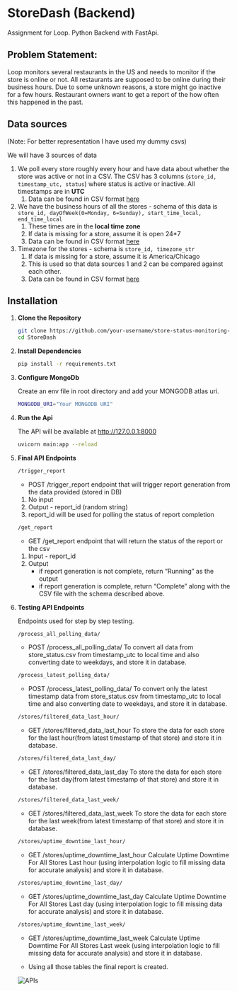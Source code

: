 # StoreDash (Backend)
Assignment for Loop. Python Backend with FastApi.
## Problem Statement:
Loop monitors several restaurants in the US and needs to monitor if the store is online or not. All restaurants are supposed to be online during their business hours. Due to some unknown reasons, a store might go inactive for a few hours. Restaurant owners want to get a report of the how often this happened in the past.  

## Data sources

(Note: For better representation I have used my dummy csvs)

We will have 3 sources of data 

1. We poll every store roughly every hour and have data about whether the store was active or not in a CSV.  The CSV has 3 columns (`store_id, timestamp_utc, status`) where status is active or inactive.  All timestamps are in **UTC**
    1. Data can be found in CSV format [here](https://github.com/Souvik3469/loop/blob/main/data/store_status.csv)
2. We have the business hours of all the stores - schema of this data is `store_id, dayOfWeek(0=Monday, 6=Sunday), start_time_local, end_time_local`
    1. These times are in the **local time zone**
    2. If data is missing for a store, assume it is open 24*7
    3. Data can be found in CSV format [here](https://github.com/Souvik3469/loop/blob/main/data/business_hours.csv)
3. Timezone for the stores - schema is `store_id, timezone_str` 
    1. If data is missing for a store, assume it is America/Chicago
    2. This is used so that data sources 1 and 2 can be compared against each other. 
    3. Data can be found in CSV format [here](https://github.com/Souvik3469/loop/blob/main/data/store_timezones.csv)
   
## Installation

1. **Clone the Repository**

   ```bash
   git clone https://github.com/your-username/store-status-monitoring-api.git
   cd StoreDash

2. **Install Dependencies**

   ```bash
   pip install -r requirements.txt
   
3. **Configure MongoDb**

   Create an env file in root directory and add your MONGODB atlas uri.
   ```bash
   MONGODB_URI="Your MONGODB URI"

4. **Run the Api**

   The API will be available at http://127.0.0.1:8000
   ```bash
   uvicorn main:app --reload
5. **Final API Endpoints**

    ```bash
   /trigger_report
    ```
   - POST /trigger_report endpoint that will trigger report generation from the data provided (stored in DB)
    1. No input 
    2. Output - report_id (random string) 
    3. report_id will be used for polling the status of report completion

    ```bash
   /get_report
    ```
   - GET /get_report endpoint that will return the status of the report or the csv
    1. Input - report_id
    2. Output
        - if report generation is not complete, return “Running” as the output
        - if report generation is complete, return “Complete” along with the CSV file with the schema described above.
        
6. **Testing API Endpoints**

    Endpoints used for step by step testing.

     ```bash
   /process_all_polling_data/
    ```
   - POST
    /process_all_polling_data/
    To convert all data from store_status.csv from timestamp_utc to local time and also converting date to weekdays, and store it in database.
    
    ```bash
   /process_latest_polling_data/
    ```
   - POST
    /process_latest_polling_data/
    To convert only the latest timestamp data from store_status.csv from timestamp_utc to local time and also converting date to weekdays, and store it in database.
    
    ```bash
   /stores/filtered_data_last_hour/
    ```
    - GET
    /stores/filtered_data_last_hour
    To store the data for each store for the last hour(from latest timestamp of that store) and store it in database.
    
    ```bash
   /stores/filtered_data_last_day/
    ```
    - GET
    /stores/filtered_data_last_day
    To store the data for each store for the last day(from latest timestamp of that store) and store it in database.
    
    ```bash
   /stores/filtered_data_last_week/
    ```
    - GET
    /stores/filtered_data_last_week
    To store the data for each store for the last week(from latest timestamp of that store) and store it in database.
    
    ```bash
   /stores/uptime_downtime_last_hour/
    ```
    - GET
    /stores/uptime_downtime_last_hour
    Calculate Uptime Downtime For All Stores Last hour (using interpolation logic to fill missing data for accurate analysis) and store it in database.
    
    ```bash
   /stores/uptime_downtime_last_day/
    ```
   - GET
    /stores/uptime_downtime_last_day
    Calculate Uptime Downtime For All Stores Last day (using interpolation logic to fill missing data for accurate analysis) and store it in database.
    
    ```bash
   /stores/uptime_downtime_last_week/
    ```
   - GET
    /stores/uptime_downtime_last_week
    Calculate Uptime Downtime For All Stores Last week (using interpolation logic to fill missing data for accurate analysis) and store it in database.
    
    - Using all those tables the final report is created.

   ![APIs](https://github.com/Souvik3469/loop/blob/main/data/apis.png)

   
